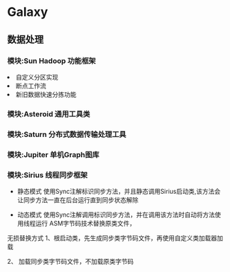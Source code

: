 # Galaxy
## 数据处理
### 模块:Sun           Hadoop 功能框架
<list>
  <li>自定义分区实现</li>
  <li>断点工作流</li>
  <li>新旧数据快速分拣功能</li>
</list>

### 模块:Asteroid  通用工具类

### 模块:Saturn    分布式数据传输处理工具

### 模块:Jupiter   单机Graph图库



### 模块:Sirius    线程同步框架

- 静态模式
使用Sync注解标识同步方法，并且静态调用Sirius启动类,该方法会让同步方法一直在后台运行直到同步状态解除

- 动态模式
使用Sync注解调用标识同步方法，并在调用该方法时自动将方法使用线程运行
ASM字节码技术替换原类文件，

无损替换方式
1、根启动类，先生成同步类字节码文件，再使用自定义类加载器加载

2、 加载同步类字节码文件，不加载原类字节码















































